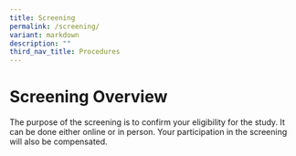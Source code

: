 ```yaml
---
title: Screening
permalink: /screening/
variant: markdown
description: ""
third_nav_title: Procedures
---
```

<h1>Screening Overview</h1>
<p>The purpose of the screening is to confirm your eligibility for the study. It can be done either online or in person. Your participation in the screening will also be compensated.</p>